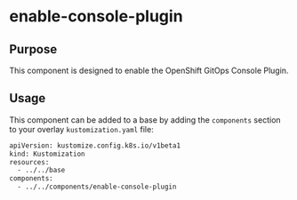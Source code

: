 # enable-console-plugin

## Purpose

This component is designed to enable the OpenShift GitOps Console Plugin.

## Usage

This component can be added to a base by adding the `components` section to your overlay `kustomization.yaml` file:

```sh
apiVersion: kustomize.config.k8s.io/v1beta1
kind: Kustomization
resources:
  - ../../base
components:
  - ../../components/enable-console-plugin
```
